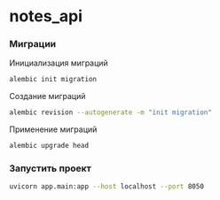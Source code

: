 # notes_api


### Миграции

Инициализация миграций
```bash
alembic init migration
```

Создание миграций
```bash
alembic revision --autogenerate -m "init migration"
```

Применение миграций
```bash
alembic upgrade head
```

### Запустить проект
```bash
uvicorn app.main:app --host localhost --port 8050
```
